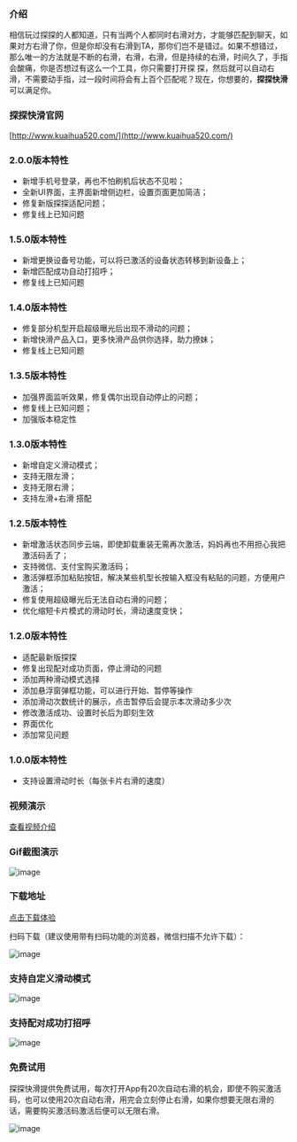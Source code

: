 ### 介绍

相信玩过探探的人都知道，只有当两个人都同时右滑对方，才能够匹配到聊天，如果对方右滑了你，但是你却没有右滑到TA，那你们岂不是错过。如果不想错过，那么唯一的方法就是不断的右滑，右滑，右滑，但是持续的右滑，时间久了，手指会酸痛，你是否想过有这么一个工具，你只需要打开探
探，然后就可以自动右滑，不需要动手指，过一段时间将会有上百个匹配呢？现在，你想要的，**探探快滑**可以满足你。

### 探探快滑官网

[http://www.kuaihua520.com/](http://www.kuaihua520.com/)

### 2.0.0版本特性
- 新增手机号登录，再也不怕刷机后状态不见啦；
- 全新UI界面，主界面新增侧边栏，设置页面更加简洁；
- 修复新版探探适配问题；
- 修复线上已知问题

### 1.5.0版本特性
- 新增更换设备号功能，可以将已激活的设备状态转移到新设备上；
- 新增匹配成功自动打招呼；
- 修复线上已知问题

### 1.4.0版本特性
- 修复部分机型开启超级曝光后出现不滑动的问题；
- 新增快滑产品入口，更多快滑产品供你选择，助力撩妹；
- 修复线上已知问题


### 1.3.5版本特性
- 加强界面监听效果，修复偶尔出现自动停止的问题；
- 修复线上已知问题；
- 加强版本稳定性

### 1.3.0版本特性

- 新增自定义滑动模式；
- 支持无限左滑；
- 支持无限右滑；
- 支持左滑+右滑 搭配


### 1.2.5版本特性

- 新增激活状态同步云端，即使卸载重装无需再次激活，妈妈再也不用担心我把激活码丢了；
- 支持微信、支付宝购买激活码；
- 激活弹框添加粘贴按钮，解决某些机型长按输入框没有粘贴的问题，方便用户激活；
- 修复使用超级曝光后无法自动右滑的问题；
- 优化缩短卡片模式的滑动时长，滑动速度变快；


### 1.2.0版本特性

- 适配最新版探探
- 修复出现配对成功页面，停止滑动的问题
- 添加两种滑动模式选择
- 添加悬浮窗弹框功能，可以进行开始、暂停等操作
- 添加滑动次数统计的展示，点击暂停后会提示本次滑动多少次
- 修改激活成功、设置时长后为即刻生效
- 界面优化
- 添加常见问题


### 1.0.0版本特性

- 支持设置滑动时长（每张卡片右滑的速度）



### 视频演示

[查看视频介绍](https://v.qq.com/x/page/h0748xladnj.html)


### Gif截图演示


![image](https://github.com/kuaihua/TanTanKuaiHua/blob/master/kuaihua.gif?raw=true)


### 下载地址

[点击下载体验](https://raw.githubusercontent.com/kuaihua/TanTanKuaiHua/master/kuaihua.apk)

扫码下载（建议使用带有扫码功能的浏览器，微信扫描不允许下载）：

![image](https://github.com/kuaihua/TanTanKuaiHua/blob/master/qr_code_download.png?raw=true)


### 支持自定义滑动模式

![image](https://github.com/kuaihua/TanTanKuaiHua/blob/master/custom_mode.jpg?raw=true)

### 支持配对成功打招呼

![image](https://github.com/kuaihua/TanTanKuaiHua/blob/master/say_hello.jpg?raw=true)


### 免费试用

探探快滑提供免费试用，每次打开App有20次自动右滑的机会，即使不购买激活码，也可以使用20次自动右滑，用完会立刻停止右滑，如果你想要无限右滑的话，需要购买激活码激活后便可以无限右滑。

![image](https://github.com/kuaihua/TanTanKuaiHua/blob/master/no_free_count.jpg?raw=true)


